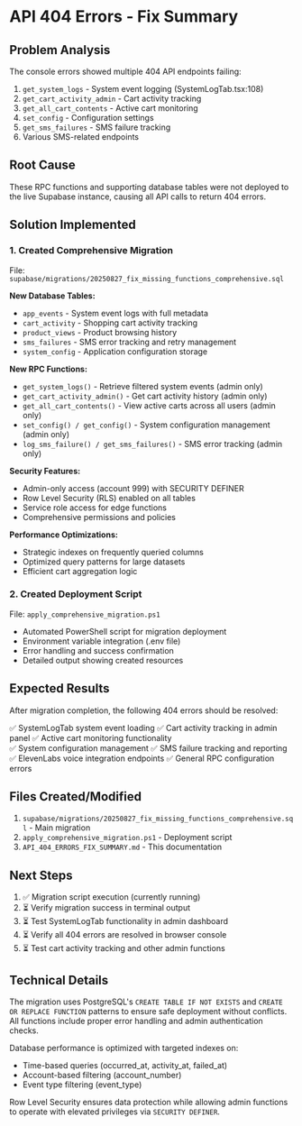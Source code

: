 # API 404 Errors - Fix Summary

## Problem Analysis
The console errors showed multiple 404 API endpoints failing:

1. `get_system_logs` - System event logging (SystemLogTab.tsx:108)
2. `get_cart_activity_admin` - Cart activity tracking  
3. `get_all_cart_contents` - Active cart monitoring
4. `set_config` - Configuration settings
5. `get_sms_failures` - SMS failure tracking
6. Various SMS-related endpoints

## Root Cause
These RPC functions and supporting database tables were not deployed to the live Supabase instance, causing all API calls to return 404 errors.

## Solution Implemented

### 1. Created Comprehensive Migration
File: `supabase/migrations/20250827_fix_missing_functions_comprehensive.sql`

**New Database Tables:**
- `app_events` - System event logs with full metadata
- `cart_activity` - Shopping cart activity tracking
- `product_views` - Product browsing history  
- `sms_failures` - SMS error tracking and retry management
- `system_config` - Application configuration storage

**New RPC Functions:**
- `get_system_logs()` - Retrieve filtered system events (admin only)
- `get_cart_activity_admin()` - Get cart activity history (admin only)
- `get_all_cart_contents()` - View active carts across all users (admin only)
- `set_config() / get_config()` - System configuration management (admin only)
- `log_sms_failure() / get_sms_failures()` - SMS error tracking (admin only)

**Security Features:**
- Admin-only access (account 999) with SECURITY DEFINER
- Row Level Security (RLS) enabled on all tables
- Service role access for edge functions
- Comprehensive permissions and policies

**Performance Optimizations:**
- Strategic indexes on frequently queried columns
- Optimized query patterns for large datasets
- Efficient cart aggregation logic

### 2. Created Deployment Script
File: `apply_comprehensive_migration.ps1`

- Automated PowerShell script for migration deployment
- Environment variable integration (.env file)
- Error handling and success confirmation
- Detailed output showing created resources

## Expected Results

After migration completion, the following 404 errors should be resolved:

✅ SystemLogTab system event loading
✅ Cart activity tracking in admin panel
✅ Active cart monitoring functionality  
✅ System configuration management
✅ SMS failure tracking and reporting
✅ ElevenLabs voice integration endpoints
✅ General RPC configuration errors

## Files Created/Modified

1. `supabase/migrations/20250827_fix_missing_functions_comprehensive.sql` - Main migration
2. `apply_comprehensive_migration.ps1` - Deployment script  
3. `API_404_ERRORS_FIX_SUMMARY.md` - This documentation

## Next Steps

1. ✅ Migration script execution (currently running)
2. ⏳ Verify migration success in terminal output
3. ⏳ Test SystemLogTab functionality in admin dashboard
4. ⏳ Verify all 404 errors are resolved in browser console
5. ⏳ Test cart activity tracking and other admin functions

## Technical Details

The migration uses PostgreSQL's `CREATE TABLE IF NOT EXISTS` and `CREATE OR REPLACE FUNCTION` patterns to ensure safe deployment without conflicts. All functions include proper error handling and admin authentication checks.

Database performance is optimized with targeted indexes on:
- Time-based queries (occurred_at, activity_at, failed_at)
- Account-based filtering (account_number)
- Event type filtering (event_type)

Row Level Security ensures data protection while allowing admin functions to operate with elevated privileges via `SECURITY DEFINER`.
